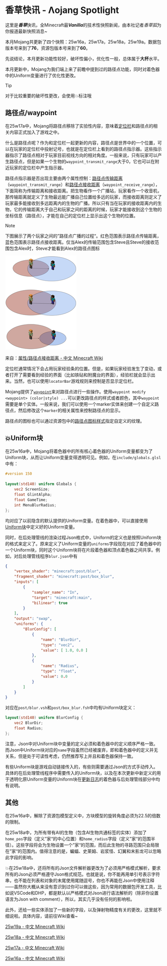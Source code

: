 # 香草快讯 - Λojang Spotlight

这里是***香草***快讯，全Minecraft最***Vanilla***的技术性快照新闻，由本社记者*香草狐*为你报道最新快照消息~

本月Mojang共更新了四个快照：25w16a，25w17a，25w18a，25w19a。数据包版本号来到了**76**，资源包版本号来到了**60**。

先说结论，本月更新功能性较好，破坏性偏小，优化性一般，总体属于**大杯**水平。

本月更新中，Mojang为我们端上来了前瞻中提到过的路径点功能，同时对着色器中的Uniform变量进行了优化性更改。

> [!TIP]
>
> 对于比较重要的破坏性更改，会使用💥标注哦

## 路径点/waypoint

在25w17a中，Mojang将路径点移除了实验性内容，意味着[定位栏](https://zh.minecraft.wiki/w/定位栏)和路径点的相关内容正式加入了游戏之中。

什么是路径点呢？作为和定位栏一起更新的内容，路径点是世界中的一个位置，可以在玩家的定位栏中投射记号，也就是在定位栏上看到的路径点指示器。这些指示器指示了路径点相对于玩家目前视线方向的相对角度。一般来说，只有玩家可以产生路径点，但是如果一个生物的`waypoint_transmit_range`大于0，它也可以在附近玩家的定位栏中产生指示器。

路径点指示器是否出现主要由两个属性控制：[路径点传输距离](https://zh.minecraft.wiki/w/属性/路径点传输距离)（`waypoint_transmit_range`）和[路径点接收距离](https://zh.minecraft.wiki/w/?curid=149918)（`waypoint_receive_range`），下面简称为传输距离和接收距离。把生物看作一个广播站，玩家看作一个收音机，那传输距离就定义了生物最远能广播自己位置给多远的玩家，而接收距离则定义了玩家最多能接收到多远距离内的生物的广播。所以只有当在玩家的接收距离内的生物，它的传输距离大于自己和玩家之间的距离的时候，玩家才能接收到这个生物的坐标信息（路径点），才能在自己的定位栏上显示出这个生物的位置。

> [!NOTE]
>
> 下图展示了两个玩家之间的”路径点广播的过程“。红色范围表示路径点传输距离，蓝色范围表示路径点接收距离。仅当Alex的传输范围包含Steve且Steve的接收范围包含Alex时，Steve才能看到Alex的路径点图标
>
> ![qwq](waypoint_range.png)
>
> 来自：[属性/路径点接收距离 - 中文 Minecraft Wiki](https://zh.minecraft.wiki/w/属性/路径点接收距离)

定位栏通常情况下会占用玩家经验条的位置。但是，如果玩家经验发生了变动，或者打开了需要看到经验的界面（比如铁砧和附魔台的界面），经验栏就会显示出来。当然，也可以使用`locatorBar`游戏规则来控制是否显示定位栏。

Mojang提供了[`waypoint`](https://zh.minecraft.wiki/w/?curid=149568)来对路径点进行一些操作。使用`waypoint modify <waypoint> (color|style) ...`可以更改路径点的样式或者颜色，其中`waypoint`需要是单个实体。一般来说，我们可以使用一个marker实体来创建一个自定义路径点，然后修改这个`marker`的相关属性来控制路径点的显示。

路径点的图标也可以通过资源包中的[路径点图标样式](https://zh.minecraft.wiki/w/资源包#路径点图标样式)指定自定义的纹理。

## 💥Uniform块

在25w16a中，Mojang将着色器中的所有核心着色器的Uniform变量都变为了Uniform块，从而让Uniform变量变得透明可见。例如，在`include/globals.glsl`中有：

```glsl
#version 150

layout(std140) uniform Globals {
    vec2 ScreenSize;
    float GlintAlpha;
    float GameTime;
    int MenuBlurRadius;
};
```

均对应了以前隐含的默认提供的Uniform变量。在着色器中，可以直接使用[Uniform块](zhuanlan.zhihu.com/p/33093968)中定义好的Uniform变量。

同时，在后处理管线的渲染过程Json格式中，Uniform的定义也是按照Uniform块的格式来定义了。原来定义了Uniform变量的`uniforms`字段现在对应了着色器中的一个Uniform块，同时这个Uniform块将在片段着色器和顶点着色器之间共享。例如，对后处理管线程序`blur.json`中有

```json
{
	"vertex_shader": "minecraft:post/blur",
	"fragment_shader": "minecraft:post/box_blur",
	"inputs": [
		{
            "sampler_name": "In",
            "target": "minecraft:main",
            "bilinear": true
		}
	],
	"output": "swap",
	"uniforms": {
		"BlurConfig": [
			{
				"name": "BlurDir",
				"type": "vec2",
				"value": [ 1.0, 0.0 ]
			},
			{
				"name": "Radius",
				"type": "float",
				"value": 0.0
			}
		]
	}
}
```

对应在`post/blur.vsh`和`post/box_blur.fsh`中均有Uniform块定义：

```glsl
layout(std140) uniform BlurConfig {
    vec2 BlurDir;
    float Radius;
};
```

注意，Json中对Uniform块中变量的定义必须和着色器中的定义顺序严格一致。而Json中Uniform块对应的`name`字段虽然已经被废弃，即和着色器中的定义并无关系，但是处于可读性考虑，仍然推荐写上并且和着色器保持一致。

有些Uniform块是游戏自动链接传入的，有些则需要通过Json的方式手动传入。具体的在后处理管线程序中需要传入的Uniform块，以及在本次更新中新定义的用于透明化原Uniform变量的Uniform块在[更新日志](https://zh.minecraft.wiki/w/25w16a)的着色器与后处理管线部分中均有说明。

## 其他

在25w16a中，解除了资源包模型定义中，方块模型的旋转角度必须为22.5的倍数的限制。

在25w18a中，为所有带有AI的生物（包含AI生物共通标签的实体）添加了`home_pos`字段（定义”家“的中心位置）和`home_radius`字段（定义”家“的范围半径）。这些字段将会为生物设置一个”家“的范围，而后此生物的寻路范围只会局限在”家“的范围内。值得注意的是，蝙蝠、史莱姆、岩浆怪、幻翼和末影龙可以忽略此字段的影响。

💥在25w18a中，还将所有的Json文件解析器更改为了必须用严格模式解析，要求所有的Json必须严格遵守Json格式规范。也就是说，你不能再用单引号表示字符串，也不能在列表和对象的末尾使用尾随逗号，你也不再能在Json中使用注释——虽然你大概从来没有意识到过你可以做这些，因为常用的数据包开发工具，比如说VSCode和DHP，都是默认以严格模式对Json进行语法解析的（除非你设置语言为Json with comment），所以，其实几乎没有任何的影响啦。

此外，还给一些实体添加了一些新的字段，以及弹射物精度有关的更改，这里就不细说啦。具体内容，请前往Wiki查看~

[25w19a - 中文 Minecraft Wiki](https://zh.minecraft.wiki/w/25w19a)

[25w18a - 中文 Minecraft Wiki](https://zh.minecraft.wiki/w/25w18a)

[25w17a - 中文 Minecraft Wiki](https://zh.minecraft.wiki/w/25w17a)

[25w16a - 中文 Minecraft Wiki](https://zh.minecraft.wiki/w/25w16a)
